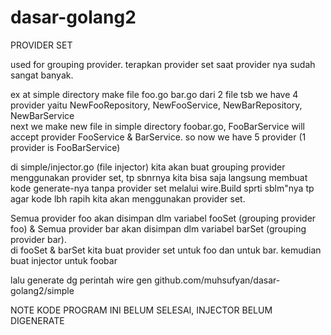 # dasar-golang2
PROVIDER SET

used for grouping provider. terapkan provider set saat provider nya sudah sangat banyak.

ex at simple directory make file foo.go bar.go dari 2 file tsb we have 4 provider yaitu NewFooRepository, NewFooService, NewBarRepository, NewBarService<br>
next we make new file in simple directory foobar.go, FooBarService will accept provider FooService & BarService. so now we have 5 provider (1 provider is FooBarService)

di simple/injector.go (file injector) kita akan buat grouping provider menggunakan provider set, tp sbnrnya kita bisa saja langsung membuat kode generate-nya tanpa provider set melalui wire.Build sprti sblm"nya tp agar kode lbh rapih kita akan menggunakan provider set.

Semua provider foo akan disimpan dlm variabel fooSet (grouping provider foo) & Semua provider bar akan disimpan dlm variabel barSet (grouping provider bar).<br>
di fooSet & barSet kita buat provider set untuk foo dan untuk bar. kemudian buat injector untuk foobar

lalu generate dg perintah wire gen github.com/muhsufyan/dasar-golang2/simple

NOTE KODE PROGRAM INI BELUM SELESAI, INJECTOR BELUM DIGENERATE